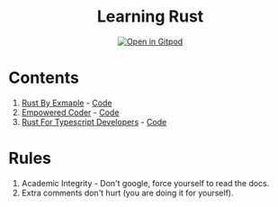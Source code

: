 <h1 align="center">Learning Rust</h1>

<div align="center">

[![Open in Gitpod](https://gitpod.io/button/open-in-gitpod.svg)](https://gitpod.io/#https://github.com/ChakshuGautam/learn-rust)

</div>


# Contents
1. [Rust By Exmaple](https://doc.rust-lang.org/rust-by-example/) - [Code](./rust_by_example)
2. [Empowered Coder](https://www.empoweredcoder.com/) - [Code](./empowered_coder/)
3. [Rust For Typescript Developers](https://frontendmasters.com/courses/rust-ts-devs/) - [Code](./rust_typescript/)

# Rules
1. Academic Integrity - Don't google, force yourself to read the docs.
2. Extra comments don't hurt (you are doing it for yourself).